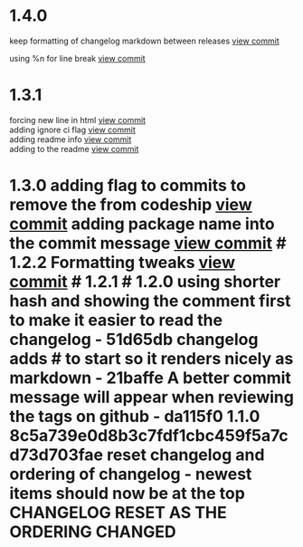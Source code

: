 

# 1.4.0

keep formatting of changelog markdown between releases [view commit](http://github.com/$3/$4/commit/fa84cfb8456a01a7df2025b58b2a2a38deda20df) 

using %n for line break [view commit](http://github.com/$3/$4/commit/18aa374961f0e9f784e1fda93ad91daf5a1e481f) 

 

# 1.3.1

forcing new line in html [view commit](http://github.com/$3/$4/commit/13ed4d68411c0a64bf42f2aef42bc572e2c6288e) <br />
adding ignore ci flag [view commit](http://github.com/$3/$4/commit/1876226fa9e4136cccd1367f289ec54a026f3508) <br />
adding readme info [view commit](http://github.com/$3/$4/commit/ecead75e76e2536239a1518da8cda44ce389e5b4) <br />
adding to the readme [view commit](http://github.com/$3/$4/commit/96aeb9c8c0ba5be3bd682171babc6f7ddaec2462) <br />

 # 1.3.0 adding flag to commits to remove the from codeship [view commit](http://github.com/$3/$4/commit/4f4fffded24e99b587b395159a160e58ce6debee) adding package name into the commit message [view commit](http://github.com/$3/$4/commit/971438c7fe266dda62cddb5b0a5b7a3d1709a8aa) # 1.2.2 Formatting tweaks [view commit](http://github.com/$3/$4/commit/752a14c254567aa3c5aa389b792e3157c180b12e) # 1.2.1 # 1.2.0 using shorter hash and showing the comment first to make it easier to read the changelog - 51d65db changelog adds # to start so it renders nicely as markdown - 21baffe A better commit message will appear when reviewing the tags on github - da115f0 1.1.0 8c5a739e0d8b3c7fdf1cbc459f5a7cd73d703fae reset changelog and ordering of changelog - newest items should now be at the top CHANGELOG RESET AS THE ORDERING CHANGED
